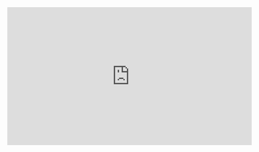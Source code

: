 <iframe width="560" height="315" src="https://www.youtube.com/embed/OOgvDiXl6hA" title="YouTube video player" frameborder="0" allow="accelerometer; autoplay; clipboard-write; encrypted-media; gyroscope; picture-in-picture" allowfullscreen></iframe>
